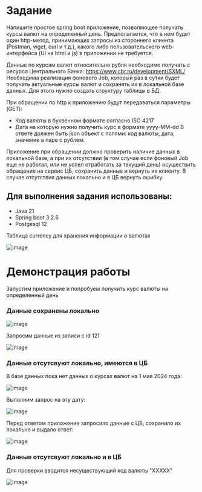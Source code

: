 # Задание
Напишите простое spring boot приложение, позволяющее получать курсы валют на определенный день. Предполагается, что в нем будет один http-метод, принимающих запросы из стороннего клиента (Postman, wget, curl и т.д.), какого либо пользовательского web-интерфейса (UI на html и js) в приложении не требуется.

Данные по курсам валют относительно рубля необходимо получать с ресурса Центрального Банка: https://www.cbr.ru/development/SXML/
Необходима реализация фонового Job, который раз в сутки будет получать актуальные курсы валют и сохранять их в локальной базе данных. Для этого нужно создать структуру таблицы в БД. 

При обращении по http к приложению будут передаваться параметры (GET): 
+ Код валюты в буквенном формате согласно ISO 4217
+ Дата на которую нужно получить курс в формате yyyy-MM-dd
В ответе должен быть json объект с полями: код валюты, дата, значение в паре с рублем. 

Приложение при обращении должно проверить наличие данных в локальной базе, а при их отсутствии (в том случае если фоновый Job еще не работал, или не успел отработать за текущий день) осуществить обращение на сервис ЦБ, сохранить данные и вернуть их клиенту. В случае отсутствия данных локально и в ЦБ вернуть ошибку. 


## Для выполнения задания использованы: 

+ Java 21
+ Spring boot 3.2.6
+ Postgesql 12

Таблица currency для хранения информации о валютах 

![image](https://github.com/tellurixn/CurrencyRatesGetter/assets/90182791/7e546491-88d8-44ac-ace1-d60775c3f688)

# Демонстрация работы

Запустим приложение и попробуем получить курс валюты на определенный день

### Данные сохранены локально

![image](https://github.com/tellurixn/CurrencyRatesGetter/assets/90182791/77e1e9a1-e9db-4b99-b1b0-c221c26d489c)

Запросим данные из записи с id 121

![image](https://github.com/tellurixn/CurrencyRatesGetter/assets/90182791/6a985622-664c-4abe-855f-ccf7e94ad88b)


### Данные отсутсвуют локально, имеются в ЦБ

В базе данных пока нет данных о курсах валют на 1 мая 2024 года:

![image](https://github.com/tellurixn/CurrencyRatesGetter/assets/90182791/4cd660dd-253d-4ebc-befa-46294b00843b)

Выполним запрос на эту дату:

![image](https://github.com/tellurixn/CurrencyRatesGetter/assets/90182791/d5157b46-5bfd-4117-a702-6351c9d3fdb8)

Перед ответом приложение запросило данные с ЦБ, сохранило их локально и выдало ответ:

![image](https://github.com/tellurixn/CurrencyRatesGetter/assets/90182791/30ab1570-05a7-49ad-8b1a-226752a201b7)


### Данные отсутсвуют локально и в ЦБ

Для проверки вводится несуществующий код валюты "XXXXX"

![image](https://github.com/tellurixn/CurrencyRatesGetter/assets/90182791/b3466903-7237-4f69-ad10-0c39f6e7903f)


